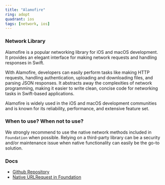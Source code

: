 ```yaml
---
title: "Alamofire"
ring: adopt
quadrant: ios
tags: [network, ios]
---
```


### Network Library

Alamofire is a popular networking library for iOS and macOS development. It provides an elegant interface for making network requests and handling responses in Swift.

With Alamofire, developers can easily perform tasks like making HTTP requests, handling authentication, uploading and downloading files, and parsing JSON responses. It abstracts away the complexities of network programming, making it easier to write clean, concise code for networking tasks in Swift-based applications.

Alamofire is widely used in the iOS and macOS development communities and is known for its reliability, performance, and extensive feature set.

### When to use? When not to use?

We strongly recommend to use the native network methods included in `Foundation` when possible. Relying on a third-party library can be a security and/or maintenance issue when native functionality can easily be the go-to solution.

### Docs

- [Github Repository](https://github.com/Alamofire/Alamofire)
- [Native URLRequest in Foundation](https://developer.apple.com/documentation/foundation/urlrequest)
